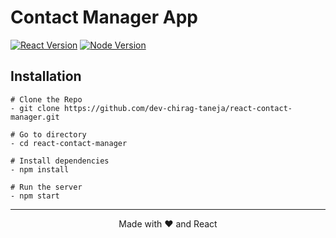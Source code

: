 # Contact Manager App

[![React Version](https://img.shields.io/badge/reactjs-18.2-lightblue.svg)](https://djangoproject.com)
[![Node Version](https://img.shields.io/badge/nodejs-18.15-darkgreen.svg)](https://python.org)

## Installation
```
# Clone the Repo
- git clone https://github.com/dev-chirag-taneja/react-contact-manager.git

# Go to directory
- cd react-contact-manager

# Install dependencies
- npm install

# Run the server
- npm start
```
---

<p align="center">Made with ❤️ and React</p>
